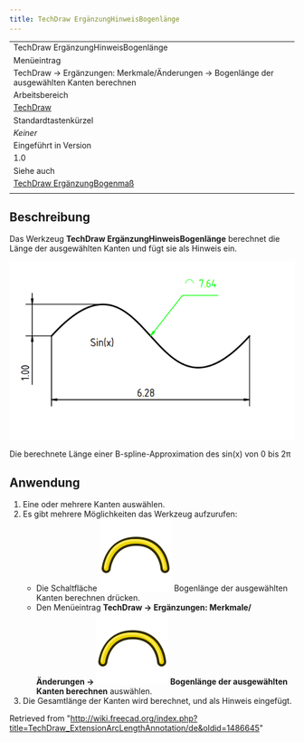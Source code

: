 ```yaml
---
title: TechDraw ErgänzungHinweisBogenlänge
---
```


|                                                                                                            |
| ---------------------------------------------------------------------------------------------------------- |
| TechDraw ErgänzungHinweisBogenlänge                                                                        |
| Menüeintrag                                                                                                |
| TechDraw → Ergänzungen: Merkmale/Änderungen → Bogenlänge der ausgewählten Kanten berechnen                 |
| Arbeitsbereich                                                                                             |
| [TechDraw](/TechDraw_Workbench/de "TechDraw Workbench/de")                                                 |
| Standardtastenkürzel                                                                                       |
| _Keiner_                                                                                                   |
| Eingeführt in Version                                                                                      |
| 1.0                                                                                                        |
| Siehe auch                                                                                                 |
| [TechDraw ErgänzungBogenmaß](/TechDraw_ExtensionCreateLengthArc/de "TechDraw ExtensionCreateLengthArc/de") |
|                                                                                                            |

## Beschreibung

Das Werkzeug **TechDraw ErgänzungHinweisBogenlänge** berechnet die Länge der ausgewählten Kanten und fügt sie als Hinweis ein.

![](/src/assets/images/TechDraw_ExtensionArcLengthAnnotationExample.png)

Die berechnete Länge einer B-spline-Approximation des sin(x) von 0 bis 2π

## Anwendung

1. Eine oder mehrere Kanten auswählen.
2. Es gibt mehrere Möglichkeiten das Werkzeug aufzurufen:
   - Die Schaltfläche ![](/src/assets/images/TechDraw_ExtensionArcLengthAnnotation.svg) Bogenlänge der ausgewählten Kanten berechnen drücken.
   - Den Menüeintrag **TechDraw → Ergänzungen: Merkmale/Änderungen → ![](/src/assets/images/TechDraw_ExtensionArcLengthAnnotation.svg) Bogenlänge der ausgewählten Kanten berechnen** auswählen.
3. Die Gesamtlänge der Kanten wird berechnet, und als Hinweis eingefügt.

Retrieved from "<http://wiki.freecad.org/index.php?title=TechDraw_ExtensionArcLengthAnnotation/de&oldid=1486645>"
